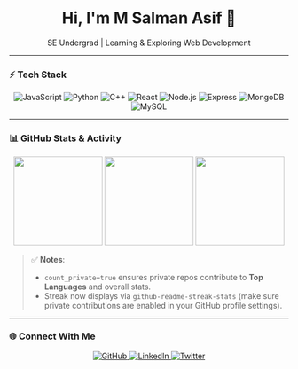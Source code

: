 <h1 align="center">Hi, I'm M Salman Asif 👋</h1>
<p align="center">SE Undergrad | Learning & Exploring Web Development</p>

---

### ⚡ Tech Stack
<p align="center">
  <img alt="JavaScript" src="https://img.shields.io/badge/-JavaScript-F7DF1E?style=for-the-badge&logo=javascript&logoColor=000" />
  <img alt="Python" src="https://img.shields.io/badge/-Python-3776AB?style=for-the-badge&logo=python&logoColor=fff" />
  <img alt="C++" src="https://img.shields.io/badge/-C++-00599C?style=for-the-badge&logo=cplusplus&logoColor=fff" />
  <img alt="React" src="https://img.shields.io/badge/-React-61DAFB?style=for-the-badge&logo=react&logoColor=000" />
  <img alt="Node.js" src="https://img.shields.io/badge/-Node.js-339933?style=for-the-badge&logo=node.js&logoColor=fff" />
  <img alt="Express" src="https://img.shields.io/badge/-Express-000?style=for-the-badge&logo=express&logoColor=fff" />
  <img alt="MongoDB" src="https://img.shields.io/badge/-MongoDB-47A248?style=for-the-badge&logo=mongodb&logoColor=fff" />
  <img alt="MySQL" src="https://img.shields.io/badge/-MySQL-4479A1?style=for-the-badge&logo=mysql&logoColor=fff" />
</p>

---

### 📊 GitHub Stats & Activity
<p align="center">
  <img src="https://github-readme-stats.vercel.app/api?username=MSalmanAsif&show_icons=true&count_private=true&theme=radical&hide_border=true" height="160" />
  <img src="https://github-readme-stats.vercel.app/api/top-langs/?username=MSalmanAsif&layout=compact&theme=radical&hide_border=true&count_private=true" height="160" />
  <img src="https://github-readme-streak-stats.herokuapp.com/?user=MSalmanAsif&theme=radical&hide_border=true" height="160" />
</p>

> ✅ **Notes**:  
> - `count_private=true` ensures private repos contribute to **Top Languages** and overall stats.  
> - Streak now displays via `github-readme-streak-stats` (make sure private contributions are enabled in your GitHub profile settings).

---

### 🌐 Connect With Me
<p align="center">
  <a href="https://github.com/MSalmanAsif" target="_blank">
    <img src="https://img.shields.io/badge/GitHub-000?style=for-the-badge&logo=github&logoColor=fff" alt="GitHub"/>
  </a>
  <a href="https://www.linkedin.com/in/your-link" target="_blank">
    <img src="https://img.shields.io/badge/LinkedIn-0A66C2?style=for-the-badge&logo=linkedin&logoColor=fff" alt="LinkedIn"/>
  </a>
  <a href="https://twitter.com/your-handle" target="_blank">
    <img src="https://img.shields.io/badge/Twitter-1DA1F2?style=for-the-badge&logo=twitter&logoColor=fff" alt="Twitter"/>
  </a>
</p>
